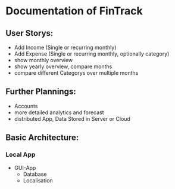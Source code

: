 # Documentation of FinTrack

## User Storys:
- Add Income (Single or recurring monthly)
- Add Expense (Single or recurring monthly, optionally category)
- show monthly overview
- show yearly overview, compare months
- compare different Categorys over multiple months

## Further Plannings:
- Accounts
- more detailed analytics and forecast
- distributed App, Data Stored in Server or Cloud

## Basic Architecture:
### Local App
- GUI-App
    - Database
    - Localisation